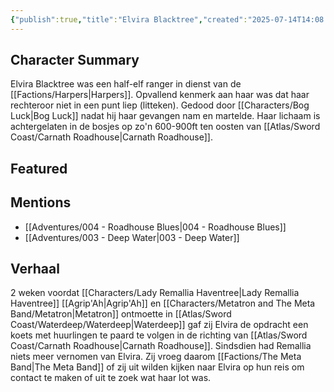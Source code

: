 ```yaml
---
{"publish":true,"title":"Elvira Blacktree","created":"2025-07-14T14:08:47.597+02:00","modified":"2025-07-16T10:45:38.605+02:00","published":"2025-07-16T10:45:38.605+02:00","cssclasses":""}
---
```


## Character Summary
Elvira Blacktree was een half-elf ranger in dienst van de [[Factions/Harpers\|Harpers]]. Opvallend kenmerk aan haar was dat haar rechteroor niet in een punt liep (litteken). Gedood door [[Characters/Bog Luck\|Bog Luck]] nadat hij haar gevangen nam en martelde. Haar lichaam is achtergelaten in de bosjes op zo'n 600-900ft ten oosten van [[Atlas/Sword Coast/Carnath Roadhouse\|Carnath Roadhouse]].

## Featured

## Mentions
- [[Adventures/004 - Roadhouse Blues\|004 - Roadhouse Blues]]
- [[Adventures/003 - Deep Water\|003 - Deep Water]]

## Verhaal
2 weken voordat [[Characters/Lady Remallia Haventree\|Lady Remallia Haventree]] [[Agrip'Ah\|Agrip'Ah]] en [[Characters/Metatron and The Meta Band/Metatron\|Metatron]] ontmoette in [[Atlas/Sword Coast/Waterdeep/Waterdeep\|Waterdeep]] gaf zij Elvira de opdracht een koets met huurlingen te paard te volgen in de richting van [[Atlas/Sword Coast/Carnath Roadhouse\|Carnath Roadhouse]]. Sindsdien had Remallia niets meer vernomen van Elvira. Zij vroeg daarom [[Factions/The Meta Band\|The Meta Band]] of zij uit wilden kijken naar Elvira op hun reis om contact te maken of uit te zoek wat haar lot was.